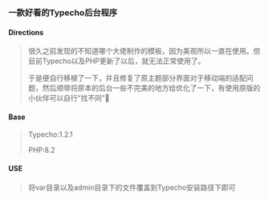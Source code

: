 ### 一款好看的Typecho后台程序

#### Directions

> 很久之前发现的不知道哪个大佬制作的模板，因为美观所以一直在使用。但目前Typecho以及PHP更新了以后，就无法正常使用了。
>
> 于是便自行移植了一下，并且修复了原主题部分界面对于移动端的适配问题，然后顺带将原本的后台一些不完美的地方给优化了一下，有使用原版的小伙伴可以自行“找不同”🤣

#### Base

> Typecho:1.2.1
>
> PHP:8.2

#### USE

> 将var目录以及admin目录下的文件覆盖到Typecho安装路径下即可